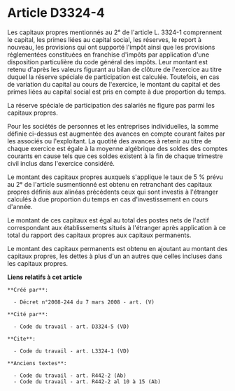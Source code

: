 # Article D3324-4

Les capitaux propres mentionnés au 2° de l'article L. 3324-1 comprennent le capital, les primes liées au capital social, les
réserves, le report à nouveau, les provisions qui ont supporté l'impôt ainsi que les provisions réglementées constituées en
franchise d'impôts par application d'une disposition particulière du code général des impôts. Leur montant est retenu d'après
les valeurs figurant au bilan de clôture de l'exercice au titre duquel la réserve spéciale de participation est calculée.
Toutefois, en cas de variation du capital au cours de l'exercice, le montant du capital et des primes liées au capital social
est pris en compte à due proportion du temps. 

La réserve spéciale de participation des salariés ne figure pas parmi les capitaux propres. 

Pour les sociétés de personnes et les entreprises individuelles, la somme définie ci-dessus est augmentée des avances en
compte courant faites par les associés ou l'exploitant. La quotité des avances à retenir au titre de chaque exercice est
égale à la moyenne algébrique des soldes des comptes courants en cause tels que ces soldes existent à la fin de chaque
trimestre civil inclus dans l'exercice considéré. 

Le montant des capitaux propres auxquels s'applique le taux de 5 % prévu au 2° de l'article susmentionné est obtenu en
retranchant des capitaux propres définis aux alinéas précédents ceux qui sont investis à l'étranger calculés à due proportion
du temps en cas d'investissement en cours d'année. 

Le montant de ces capitaux est égal au total des postes nets de l'actif correspondant aux établissements situés à l'étranger
après application à ce total du rapport des capitaux propres aux capitaux permanents. 

Le montant des capitaux permanents est obtenu en ajoutant au montant des capitaux propres, les dettes à plus d'un an autres
que celles incluses dans les capitaux propres.

**Liens relatifs à cet article**

	**Créé par**:

	  - Décret n°2008-244 du 7 mars 2008 - art. (V)

	**Cité par**:

	  - Code du travail - art. D3324-5 (VD)

	**Cite**:

	  - Code du travail - art. L3324-1 (VD)

	**Anciens textes**:

	  - Code du travail - art. R442-2 (Ab)
	  - Code du travail - art. R442-2 al 10 à 15 (Ab)
